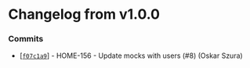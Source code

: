 # Changelog from v1.0.0
### Commits
* [[`f07c1a9`](http://github.com/smart-evolution/smarthome-server/commit/f07c1a93e028784b78d7e1d19add07361fd86a24)] - HOME-156 - Update mocks with users (#8) (Oskar Szura)